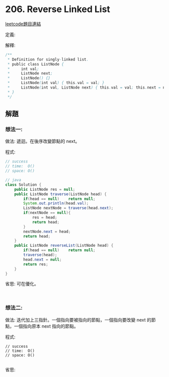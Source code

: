 # 206. Reverse Linked List 

[leetcode題目連結](https://leetcode.com/problems/reverse-linked-list/)

定義:

解釋: 

```java
/**
 * Definition for singly-linked list.
 * public class ListNode {
 *     int val;
 *     ListNode next;
 *     ListNode() {}
 *     ListNode(int val) { this.val = val; }
 *     ListNode(int val, ListNode next) { this.val = val; this.next = next; }
 * }
 */
 ```

## 解題

### 想法一:

做法: 遞迴。在後序改變節點的 next。

程式:

```java
// success
// time:  O()
// space: O()

// java
class Solution {
    public ListNode res = null;
    public ListNode traverse(ListNode head) {
        if(head == null)    return null;
        System.out.println(head.val);
        ListNode nextNode = traverse(head.next);
        if(nextNode == null){
            res = head;
            return head;
        }
        nextNode.next = head;
        return head;
    }
    public ListNode reverseList(ListNode head) {
        if(head == null)    return null;
        traverse(head);
        head.next = null;
        return res;
    }
}
```

省思: 可在優化。

<br/>

### 想法二:

做法: 迭代加上三指針。一個指向要被指向的節點，一個指向要改變 next 的節點，一個指向原本 next 指向的節點。

程式:

```
// success
// time:  O()
// space: O()


```

省思: 